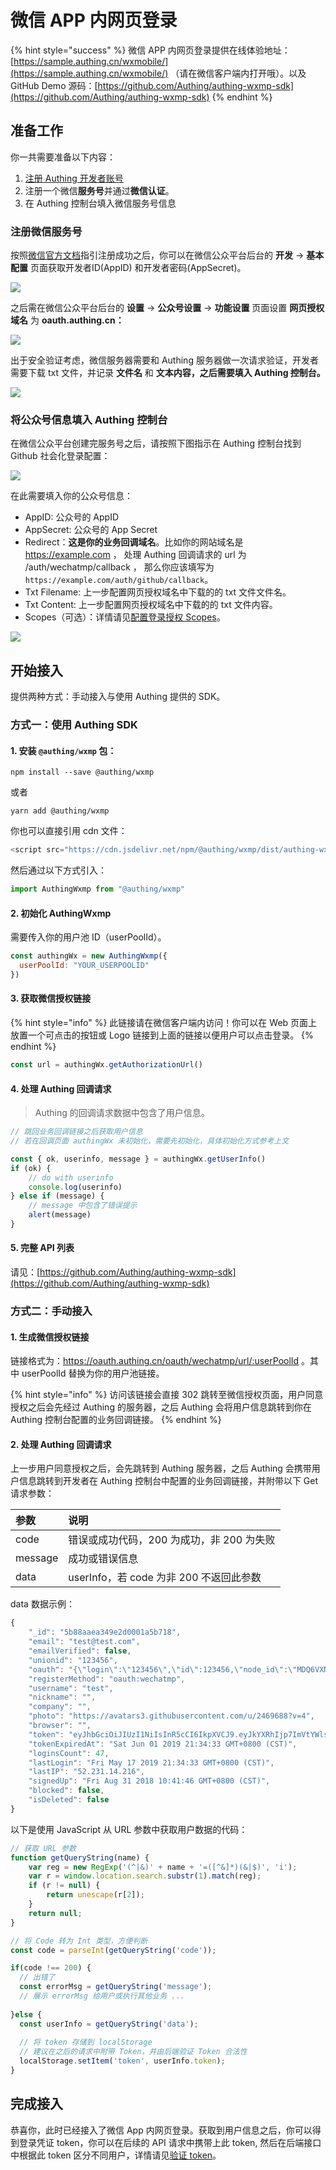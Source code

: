 # 微信 APP 内网页登录



{% hint style="success" %}
微信 APP 内网页登录提供在线体验地址：[https://sample.authing.cn/wxmobile/](https://sample.authing.cn/wxmobile/) （请在微信客户端内打开哦）。以及 GitHub Demo 源码：[https://github.com/Authing/authing-wxmp-sdk](https://github.com/Authing/authing-wxmp-sdk)
{% endhint %}

## 准备工作

你一共需要准备以下内容：

1. [注册 Authing 开发者账号](../../quickstart/create-authing-account.md)
2. 注册一个微信**服务号**并通过**微信认证**。
3. 在 Authing 控制台填入微信服务号信息

### 注册微信服务号

按照[微信官方文档](https://mp.weixin.qq.com/cgi-bin/readtemplate?t=register/step1_tmpl&lang=zh_CN&token=)指引注册成功之后，你可以在微信公众平台后台的 **开发** -&gt; **基本配置** 页面获取开发者ID\(AppID\) 和开发者密码\(AppSecret\)。

![](../../.gitbook/assets/image%20%28526%29.png)

之后需在微信公众平台后台的 **设置** -&gt; **公众号设置** -&gt; **功能设置** 页面设置 **网页授权域名** 为 **oauth.authing.cn：**

![](../../.gitbook/assets/image%20%28529%29.png)

出于安全验证考虑，微信服务器需要和 Authing 服务器做一次请求验证，开发者需要下载 txt 文件，并记录 **文件名** 和 **文本内容，**之后需要填入 Authing 控制台**。**

![](../../.gitbook/assets/image%20%28525%29.png)

### 将公众号信息填入 Authing 控制台

在微信公众平台创建完服务号之后，请按照下图指示在 Authing 控制台找到 Github 社会化登录配置：

![](../../.gitbook/assets/image%20%28534%29.png)

在此需要填入你的公众号信息：

* AppID: 公众号的 AppID
* AppSecret: 公众号的 App Secret
* Redirect：**这是你的业务回调域名**。比如你的网站域名是 https://example.com ， 处理 Authing 回调请求的 url 为 /auth/wechatmp/callback ， 那么你应该填写为 `https://example.com/auth/github/callback`。
* Txt Filename: 上一步配置网页授权域名中下载的的 txt 文件文件名。
* Txt Content:  上一步配置网页授权域名中下载的的 txt 文件内容。
* Scopes（可选）：详情请见[配置登录授权 Scopes](social-login-scopes.md#wechat-web-browser)。

![](../../.gitbook/assets/image%20%28590%29.png)

## 开始接入

提供两种方式：手动接入与使用 Authing 提供的 SDK。

### 方式一：使用 Authing SDK

#### 1. 安装 `@authing/wxmp` 包：

```text
npm install --save @authing/wxmp
```

或者

```text
yarn add @authing/wxmp
```

你也可以直接引用 cdn 文件：

```javascript
<script src="https://cdn.jsdelivr.net/npm/@authing/wxmp/dist/authing-wxmp-sdk.min.js"></script>
```

然后通过以下方式引入：

```javascript
import AuthingWxmp from "@authing/wxmp"
```

#### 2. 初始化 AuthingWxmp

需要传入你的用户池 ID（userPoolId）。

```javascript
const authingWx = new AuthingWxmp({
  userPoolId: "YOUR_USERPOOLID"
})
```

#### 3. 获取微信授权链接

{% hint style="info" %}
此链接请在微信客户端内访问！你可以在 Web 页面上放置一个可点击的按钮或 Logo 链接到上面的链接以便用户可以点击登录。
{% endhint %}

```javascript
const url = authingWx.getAuthorizationUrl()
```

#### 4. 处理 Authing 回调请求

> Authing 的回调请求数据中包含了用户信息。

```javascript
// 跳回业务回调链接之后获取用户信息
// 若在回调页面 authingWx 未初始化，需要先初始化，具体初始化方式参考上文

const { ok, userinfo, message } = authingWx.getUserInfo()
if (ok) {
    // do with userinfo
    console.log(userinfo)
} else if (message) {
    // message 中包含了错误提示
    alert(message)
}
```

#### 5. 完整 API 列表

请见：[https://github.com/Authing/authing-wxmp-sdk](https://github.com/Authing/authing-wxmp-sdk)

### 方式二：手动接入

#### 1. 生成微信授权链接

链接格式为：https://oauth.authing.cn/oauth/wechatmp/url/:userPoolId 。其中  userPoolId 替换为你的用户池链接。

{% hint style="info" %}
访问该链接会直接 302 跳转至微信授权页面，用户同意授权之后会先经过 Authing 的服务器，之后 Authing 会将用户信息跳转到你在 Authing 控制台配置的业务回调链接。
{% endhint %}

#### 2. 处理 Authing 回调请求

上一步用户同意授权之后，会先跳转到 Authing 服务器，之后 Authing 会携带用户信息跳转到开发者在 Authing 控制台中配置的业务回调链接，并附带以下 Get 请求参数：

| 参数 | 说明 |
| :--- | :--- |
| code | 错误或成功代码，200 为成功，非 200 为失败 |
| message | 成功或错误信息 |
| data | userInfo，若 code 为非 200 不返回此参数 |

data 数据示例：

```javascript
{
    "_id": "5b88aaea349e2d0001a5b718",
    "email": "test@test.com",
    "emailVerified": false,
    "unionid": "123456",
    "oauth": "{\"login\":\"123456\",\"id\":123456,\"node_id\":\"MDQ6VXNlcjI0Njk2ODg=\",\"avatar_url\":\"https://avatars3.githubusercontent.com/u/2469688?v=4\",\"gravatar_id\":\"\",\"url\":\"https://api.github.com/users/test\",\"html_url\":\"https://github.com/test\",\"followers_url\":\"https://api.github.com/users/test/followers\",\"following_url\":\"https://api.github.com/users/test/following{/other_user}\",\"gists_url\":\"https://api.github.com/users/test/gists{/gist_id}\",\"starred_url\":\"https://api.github.com/users/test/starred{/owner}{/repo}\",\"subscriptions_url\":\"https://api.github.com/users/test/subscriptions\",\"organizations_url\":\"https://api.github.com/users/test/orgs\",\"repos_url\":\"https://api.github.com/users/test/repos\",\"events_url\":\"https://api.github.com/users/test/events{/privacy}\",\"received_events_url\":\"https://api.github.com/users/test/received_events\",\"type\":\"User\",\"site_admin\":false,\"name\":\"test\",\"company\":\"test\",\"blog\":\"http://test.com\",\"location\":\"Beijing, China\",\"email\":\"test@test.com\",\"hireable\":null,\"bio\":\"Being NO.1\",\"public_repos\":91,\"public_gists\":0,\"followers\":109,\"following\":27,\"created_at\":\"2012-10-02T06:38:50Z\",\"updated_at\":\"2018-07-23T05:51:23Z\"}",
    "registerMethod": "oauth:wechatmp",
    "username": "test",
    "nickname": "",
    "company": "",
    "photo": "https://avatars3.githubusercontent.com/u/2469688?v=4",
    "browser": "",
    "token": "eyJhbGciOiJIUzI1NiIsInR5cCI6IkpXVCJ9.eyJkYXRhIjp7ImVtYWlsIjoieGlleWFuZ0Bkb2RvcmEuY24iLCJ1bmlvbmlkIjoiMjQ2OTY4OCIsImlkIjoiNWI4OGFhZWEzNDllMmQwMDAxYTViNzE4IiwiY2xpZW50SWQiOiI1YTlmYTI2Y2Y4NjM1YTAwMDE4NTUyOGMifSwiaWF0IjoxNTU4MTAwMDczLCJleHAiOjE1NTkzOTYwNzN9.7R_-CGnbPBRjHFaVS0ERWMaGfR_24zYJiBTJvJ4XYxk",
    "tokenExpiredAt": "Sat Jun 01 2019 21:34:33 GMT+0800 (CST)",
    "loginsCount": 47,
    "lastLogin": "Fri May 17 2019 21:34:33 GMT+0800 (CST)",
    "lastIP": "52.231.14.216",
    "signedUp": "Fri Aug 31 2018 10:41:46 GMT+0800 (CST)",
    "blocked": false,
    "isDeleted": false
}
```

以下是使用 JavaScript 从 URL 参数中获取用户数据的代码：

```javascript
// 获取 URL 参数
function getQueryString(name) {
    var reg = new RegExp('(^|&)' + name + '=([^&]*)(&|$)', 'i');
    var r = window.location.search.substr(1).match(reg);
    if (r != null) {
        return unescape(r[2]);
    }
    return null;
}

// 将 Code 转为 Int 类型，方便判断
const code = parseInt(getQueryString('code'));

if(code !== 200) {
  // 出错了
  const errorMsg = getQueryString('message');
  // 展示 errorMsg 给用户或执行其他业务 ...
  
}else {
  const userInfo = getQueryString('data');
  
  // 将 token 存储到 localStorage 
  // 建议在之后的请求中附带 Token，并由后端验证 Token 合法性
  localStorage.setItem('token', userInfo.token);
}
```

## 完成接入

恭喜你，此时已经接入了微信 App 内网页登录。获取到用户信息之后，你可以得到登录凭证 token，你可以在后续的 API 请求中携带上此 token, 然后在后端接口中根据此 token 区分不同用户，详情请见[验证 token](../../advanced/verify-jwt-token.md#yan-zheng-authing-qian-fa-de-token)。

